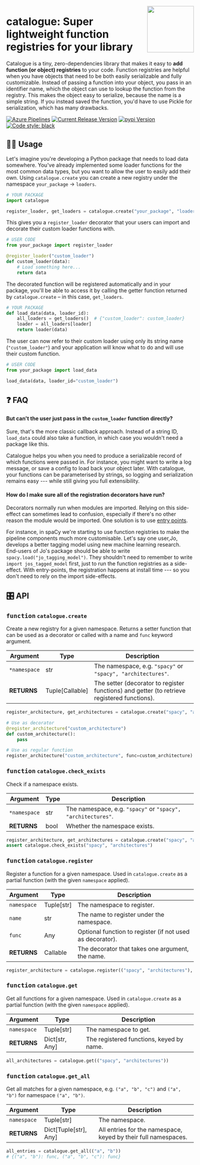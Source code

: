 <a href="https://explosion.ai"><img src="https://explosion.ai/assets/img/logo.svg" width="125" height="125" align="right" /></a>

# catalogue: Super lightweight function registries for your library

Catalogue is a tiny, zero-dependencies library that makes it easy to **add
function (or object) registries** to your code. Function registries are helpful
when you have objects that need to be both easily serializable and fully
customizable. Instead of passing a function into your object, you pass in an
identifier name, which the object can use to lookup the function from the
registry. This makes the object easy to serialize, because the name is a simple
string. If you instead saved the function, you'd have to use Pickle for
serialization, which has many drawbacks.

[![Azure Pipelines](https://img.shields.io/azure-devops/build/explosion-ai/public/14/master.svg?logo=azure-pipelines&style=flat-square&label=build)](https://dev.azure.com/explosion-ai/public/_build?definitionId=14)
[![Current Release Version](https://img.shields.io/github/v/release/explosion/catalogue.svg?style=flat-square&include_prereleases&logo=github)](https://github.com/explosion/catalogue/releases)
[![pypi Version](https://img.shields.io/pypi/v/catalogue.svg?style=flat-square&logo=pypi&logoColor=white)](https://pypi.org/project/catalogue/)
[![Code style: black](https://img.shields.io/badge/code%20style-black-000000.svg?style=flat-square)](https://github.com/ambv/black)

## 👩‍💻 Usage

Let's imagine you're developing a Python package that needs to load data
somewhere. You've already implemented some loader functions for the most common
data types, but you want to allow the user to easily add their own. Using
`catalogue.create` you can create a new registry under the namespace
`your_package` &rarr; `loaders`.

```python
# YOUR PACKAGE
import catalogue

register_loader, get_loaders = catalogue.create("your_package", "loaders")
```

This gives you a `register_loader` decorator that your users can import and
decorate their custom loader functions with.

```python
# USER CODE
from your_package import register_loader

@register_loader("custom_loader")
def custom_loader(data):
    # Load something here...
    return data
```

The decorated function will be registered automatically and in your package,
you'll be able to access it by calling the getter function returned by
`catalogue.create` – in this case, `get_loaders`.

```python
# YOUR PACKAGE
def load_data(data, loader_id):
    all_loaders = get_loaders()  # {"custom_loader": custom_loader}
    loader = all_loaders[loader]
    return loader(data)
```

The user can now refer to their custom loader using only its string name
(`"custom_loader"`) and your application will know what to do and will use their
custom function.

```python
# USER CODE
from your_package import load_data

load_data(data, loader_id="custom_loader")
```

## ❓ FAQ

#### But can't the user just pass in the `custom_loader` function directly?

Sure, that's the more classic callback approach. Instead of a string ID,
`load_data` could also take a function, in which case you wouldn't need a
package like this.

Catalogue helps you when you need to produce a serializable record of which
functions were passed in. For instance, you might want to write a log message,
or save a config to load back your object later. With catalogue, your functions
can be parameterised by strings, so logging and serialization remains easy --- 
while still giving you full extensibility.

#### How do I make sure all of the registration decorators have run?

Decorators normally run when modules are imported. Relying on this side-effect
can sometimes lead to confusion, especially if there's no other reason
the module would be imported. One solution is to use [entry points](https://packaging.python.org/tutorials/packaging-projects/#entry-points).

For instance, in spaCy we're starting to use function registries to make
the pipeline components much more customisable. Let's say one user,Jo,
develops a better tagging model using new machine learning research.
End-users of Jo's package should be able to write `spacy.load("jo_tagging_model")`.
They shouldn't need to remember to write `import jos_tagged_model` first,
just to run the function registries as a side-effect. With entry-points, the
registration happens at install time --- so you don't need to rely on the
import side-effects.

## 🎛 API

### <kbd>function</kbd> `catalogue.create`

Create a new registry for a given namespace. Returns a setter function that can
be used as a decorator or called with a name and `func` keyword argument.

| Argument     | Type            | Description                                                                                 |
| ------------ | --------------- | ------------------------------------------------------------------------------------------- |
| `*namespace` | str             | The namespace, e.g. `"spacy"` or `"spacy", "architectures"`.                                |
| **RETURNS**  | Tuple[Callable] | The setter (decorator to register functions) and getter (to retrieve registered functions). |

```python
register_architecture, get_architectures = catalogue.create("spacy", "architectures")

# Use as decorator
@register_architecture("custom_architecture")
def custom_architecture():
    pass

# Use as regular function
register_architecture("custom_architecture", func=custom_architecture)
```

### <kbd>function</kbd> `catalogue.check_exists`

Check if a namespace exists.

| Argument     | Type | Description                                                  |
| ------------ | ---- | ------------------------------------------------------------ |
| `*namespace` | str  | The namespace, e.g. `"spacy"` or `"spacy", "architectures"`. |
| **RETURNS**  | bool | Whether the namespace exists.                                |

```python
register_architecture, get_architectures = catalogue.create("spacy", "architectures")
assert catalogue.check_exists("spacy", "architectures")
```

### <kbd>function</kbd> `catalogue.register`

Register a function for a given namespace. Used in `catalogue.create` as a
partial function (with the given `namespace` applied).

| Argument    | Type       | Description                                               |
| ----------- | ---------- | --------------------------------------------------------- |
| `namespace` | Tuple[str] | The namespace to register.                                |
| `name`      | str        | The name to register under the namespace.                 |
| `func`      | Any        | Optional function to register (if not used as decorator). |
| **RETURNS** | Callable   | The decorator that takes one argument, the name.          |

```python
register_architecture = catalogue.register(("spacy", "architectures"), "my_custom_architecture")

```

### <kbd>function</kbd> `catalogue.get`

Get all functions for a given namespace. Used in `catalogue.create` as a partial
function (with the given `namespace` applied).

| Argument    | Type           | Description                              |
| ----------- | -------------- | ---------------------------------------- |
| `namespace` | Tuple[str]     | The namespace to get.                    |
| **RETURNS** | Dict[str, Any] | The registered functions, keyed by name. |

```python
all_architectures = catalogue.get(("spacy", "architectures"))
```

### <kbd>function</kbd> `catalogue.get_all`

Get all matches for a given namespace, e.g. `("a", "b", "c")` and `("a", "b")`
for namespace `("a", "b")`.

| Argument    | Type                  | Description                                                    |
| ----------- | --------------------- | -------------------------------------------------------------- |
| `namespace` | Tuple[str]            | The namespace.                                                 |
| **RETURNS** | Dict[Tuple[str], Any] | All entries for the namespace, keyed by their full namespaces. |

```python
all_entries = catalogue.get_all(("a", "b"))
# {("a", "b"): func, ("a", "b", "c"): func}
```
